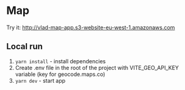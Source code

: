 # Map

Try it: http://vlad-map-app.s3-website-eu-west-1.amazonaws.com

## Local run

1. `yarn install` - install dependencies
1. Create .env file in the root of the project with VITE_GEO_API_KEY variable (key for geocode.maps.co)
1. `yarn dev` - start app

